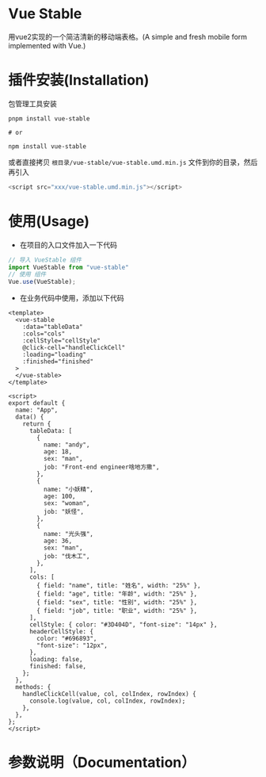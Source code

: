 # Vue Stable
用vue2实现的一个简洁清新的移动端表格。(A simple and fresh mobile form implemented with Vue.)
# 插件安装(Installation)
包管理工具安装
```
pnpm install vue-stable

# or

npm install vue-stable

```
或者直接拷贝 `根目录/vue-stable/vue-stable.umd.min.js` 文件到你的目录，然后再引入

```javascript
<script src="xxx/vue-stable.umd.min.js"></script>
```

# 使用(Usage)

* 在项目的入口文件加入一下代码
```javascript
// 导入 VueStable 组件
import VueStable from "vue-stable"
// 使用 组件
Vue.use(VueStable);
```
* 在业务代码中使用，添加以下代码
```vue
<template>
  <vue-stable
    :data="tableData"
    :cols="cols"
    :cellStyle="cellStyle"
    @click-cell="handleClickCell"
    :loading="loading"
    :finished="finished"
  >
  </vue-stable>
</template>

<script>
export default {
  name: "App",
  data() {
    return {
      tableData: [
        {
          name: "andy",
          age: 18,
          sex: "man",
          job: "Front-end engineer啥地方撒",
        },
        {
          name: "小妖精",
          age: 100,
          sex: "woman",
          job: "妖怪",
        },
        {
          name: "光头强",
          age: 36,
          sex: "man",
          job: "伐木工",
        },
      ],
      cols: [
        { field: "name", title: "姓名", width: "25%" },
        { field: "age", title: "年龄", width: "25%" },
        { field: "sex", title: "性别", width: "25%" },
        { field: "job", title: "职业", width: "25%" },
      ],
      cellStyle: { color: "#3D404D", "font-size": "14px" },
      headerCellStyle: {
        color: "#696893",
        "font-size": "12px",
      },
      loading: false,
      finished: false,
    };
  },
  methods: {
    handleClickCell(value, col, colIndex, rowIndex) {
      console.log(value, col, colIndex, rowIndex);
    },
  },
};
</script>

```

# 参数说明（Documentation）

